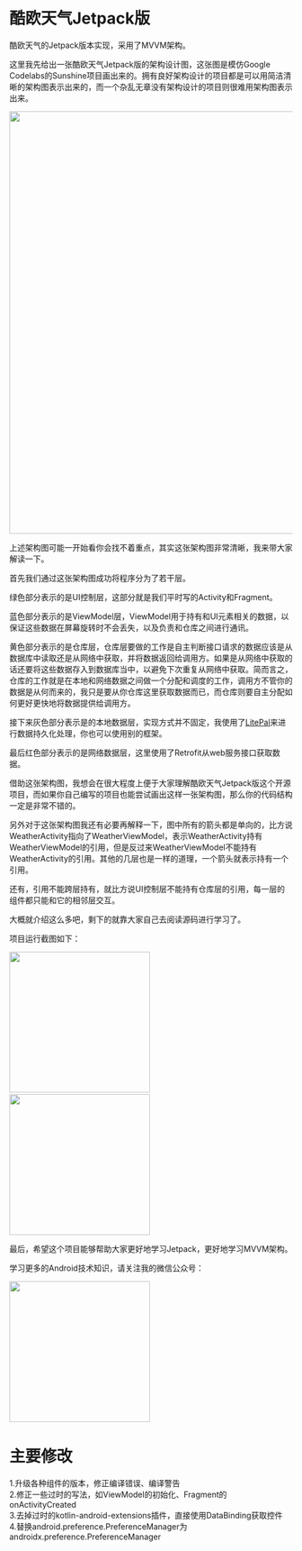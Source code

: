 # 酷欧天气Jetpack版
酷欧天气的Jetpack版本实现，采用了MVVM架构。

这里我先给出一张酷欧天气Jetpack版的架构设计图，这张图是模仿Google Codelabs的Sunshine项目画出来的。拥有良好架构设计的项目都是可以用简洁清晰的架构图表示出来的，而一个杂乱无章没有架构设计的项目则很难用架构图表示出来。

<img src="https://raw.githubusercontent.com/guolindev/coolweatherjetpack/master/images/architecture.jpg" width="750" />

上述架构图可能一开始看你会找不着重点，其实这张架构图非常清晰，我来带大家解读一下。

首先我们通过这张架构图成功将程序分为了若干层。

绿色部分表示的是UI控制层，这部分就是我们平时写的Activity和Fragment。

蓝色部分表示的是ViewModel层，ViewModel用于持有和UI元素相关的数据，以保证这些数据在屏幕旋转时不会丢失，以及负责和仓库之间进行通讯。

黄色部分表示的是仓库层，仓库层要做的工作是自主判断接口请求的数据应该是从数据库中读取还是从网络中获取，并将数据返回给调用方。如果是从网络中获取的话还要将这些数据存入到数据库当中，以避免下次重复从网络中获取。简而言之，仓库的工作就是在本地和网络数据之间做一个分配和调度的工作，调用方不管你的数据是从何而来的，我只是要从你仓库这里获取数据而已，而仓库则要自主分配如何更好更快地将数据提供给调用方。

接下来灰色部分表示是的本地数据层，实现方式并不固定，我使用了<a href="https://github.com/LitePalFramework/LitePal" target="_blank">LitePal</a>来进行数据持久化处理，你也可以使用别的框架。

最后红色部分表示的是网络数据层，这里使用了Retrofit从web服务接口获取数据。

借助这张架构图，我想会在很大程度上便于大家理解酷欧天气Jetpack版这个开源项目，而如果你自己编写的项目也能尝试画出这样一张架构图，那么你的代码结构一定是非常不错的。

另外对于这张架构图我还有必要再解释一下，图中所有的箭头都是单向的，比方说WeatherActivity指向了WeatherViewModel，表示WeatherActivity持有WeatherViewModel的引用，但是反过来WeatherViewModel不能持有WeatherActivity的引用。其他的几层也是一样的道理，一个箭头就表示持有一个引用。

还有，引用不能跨层持有，就比方说UI控制层不能持有仓库层的引用，每一层的组件都只能和它的相邻层交互。

大概就介绍这么多吧，剩下的就靠大家自己去阅读源码进行学习了。

项目运行截图如下：

<img src="https://raw.githubusercontent.com/guolindev/coolweatherjetpack/master/images/Screenshot_1.png" width="250" />&nbsp;&nbsp;&nbsp;&nbsp; &nbsp;&nbsp;&nbsp;&nbsp; &nbsp;&nbsp;<img src="https://raw.githubusercontent.com/guolindev/coolweatherjetpack/master/images/Screenshot_2.png" width="250" />

最后，希望这个项目能够帮助大家更好地学习Jetpack，更好地学习MVVM架构。

学习更多的Android技术知识，请关注我的微信公众号：

<img src="https://raw.githubusercontent.com/guolindev/booksource/master/qrcode.jpg" width="250" />

# 主要修改
1.升级各种组件的版本，修正编译错误、编译警告  
2.修正一些过时的写法，如ViewModel的初始化、Fragment的onActivityCreated  
3.去掉过时的kotlin-android-extensions插件，直接使用DataBinding获取控件  
4.替换android.preference.PreferenceManager为androidx.preference.PreferenceManager